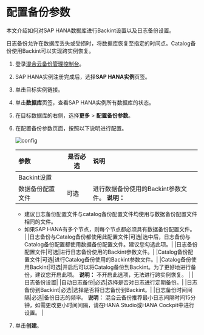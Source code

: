 # 配置备份参数

本文介绍如何对SAP HANA数据库进行Backint设置以及日志备份设置。

日志备份允许在数据库丢失或受损时，将数据库恢复至指定的时间点。Catalog备份使用Backint可以实现跨实例恢复。

1.  登录[混合云备份管理控制台](https://hbr.console.aliyun.com)。

2.  SAP HANA实例注册完成后，选择**SAP HANA实例**页签。

3.  单击目标实例链接。

4.  单击**数据库**页签，查看SAP HANA实例所有数据库的状态。

5.  在目标数据库的右侧，选择**更多** \> **配置备份参数**。

6.  在配置备份参数页面，按照以下说明进行配置。

    ![config](https://static-aliyun-doc.oss-cn-hangzhou.aliyuncs.com/assets/img/zh-CN/1827909951/p104569.jpg)

    |参数|是否必选|说明|
    |:-|----|:-|
    |Backint设置|
    |数据备份配置文件|可选|进行数据备份使用的Backint参数文件。 **说明：**

    -   建议日志备份配置文件与catalog备份配置文件均使用与数据备份配置文件相同的文件。
    -   如果SAP HANA有多个节点，则每个节点都必须具有数据备份配置文件。 |
    |日志备份与Catalog备份都使用此配置文件|可选|选中后，日志备份与Catalog备份配置都使用数据备份配置文件。建议您勾选此项。|
    |日志备份配置文件|可选|进行日志备份使用的Backint参数文件。|
    |Catalog备份配置文件|可选|进行Catalog备份使用的Backint参数文件。|
    |Catalog备份使用Backint|可选|开启后可以将Catalog备份到Backint。为了更好地进行备份，建议您开启此项。 **说明：** 不开启此选项，无法进行跨实例恢复。 |
    |日志备份设置|
    |自动日志备份|必选|选择是否对日志进行定期备份。|
    |日志备份到Backint|必选|选择是否将日志备份到Backint。|
    |日志备份时间间隔|必选|备份日志的频率。 **说明：** 混合云备份推荐最小日志间隔时间15分钟，如需更改更小时间间隔，请在HANA Studio或HANA Cockpit中进行设置。 |

7.  单击**创建**。


